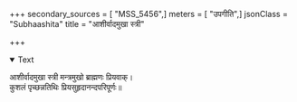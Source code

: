 +++
secondary_sources = [ "MSS_5456",]
meters = [ "उपगीति",]
jsonClass = "Subhaashita"
title = "आशीर्वादमुखा स्त्री"

+++

<details open><summary>Text</summary>

आशीर्वादमुखा स्त्री मन्त्रमुखो ब्राह्मणः प्रियवाक्।  
कुशलं पृच्छन्नतिथिः प्रियसुहृदानन्दपरिपूर्णः॥
</details>
